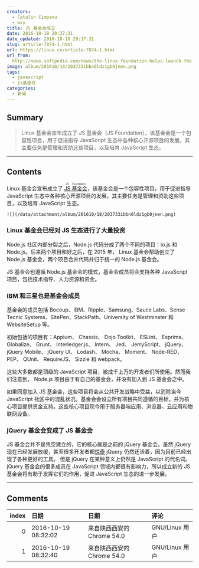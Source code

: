 ```yaml
---
creators:
  - Catalin Cimpanu
  - wxy
title: JS 基金会成立
date: 2016-10-18 20:37:31
date_updated: 2016-10-18 20:37:31
slug: article-7874-1.html
url: https://linux.cn/article-7874-1.html
url_from: 
  http://news.softpedia.com/news/the-linux-foundation-helps-launch-the-js-foundation-509376.shtml
image: album/201610/18/203733ibbn0ldz1gb0jnen.png
tags:
  - javascript
  - js基金会
categories:
  - 新闻
---
```


## Summary

> Linux 基金会宣布成立了 JS 基金会（JS Foundation），该基金会是一个包容性项目，用于促进指导 JavaScript 生态中各种核心开源项目的发展，其主要任务是管理和资助这些项目，以及培育 JavaScript 生态。

***

<!-- more -->

## Contents

Linux 基金会宣布成立了 <ruby> <a href="https://js.foundation/">  JS 基金会 </a> <rp>  （ </rp> <rt>  JS Foundation </rt> <rp>  ） </rp></ruby>，该基金会是一个包容性项目，用于促进指导 JavaScript 生态中各种核心开源项目的发展，其主要任务是管理和资助这些项目，以及培育 JavaScript 生态。

`![](/data/attachment/album/201610/18/203733ibbn0ldz1gb0jnen.png)`

### Linux 基金会已经对 JS 生态进行了大量投资

Node.js 社区内部分裂之后，Node.js 代码分成了两个不同的项目：io.js 和 Node.js。后来两个项目和好之后，在 2015 年， Linux 基金会帮助创立了 Node.js 基金会，两个项目合并代码并归于统一的 Node.js 基金会。

JS 基金会也遵循 Node.js 基金会的模式，基金会成员将会支持各种 JavaScript 项目，包括技术指导、人力资源和资金。

### IBM 和三星也是基金会成员

基金会的成员包括 Bocoup、IBM、Ripple、Samsung、Sauce Labs、Sense Tecnic Systems、SitePen、StackPath、University of Westminster 和 WebsiteSetup 等。

初始包括的项目有：Appium、 Chassis、 Dojo Toolkit、 ESLint、 Esprima、 Globalize、 Grunt、 Interledger.js、 Intern、 Jed、 JerryScript、 jQuery、 jQuery Mobile、 jQuery UI、 Lodash、 Mocha、 Moment、 Node-RED、 PEP、 QUnit、 RequireJS、 Sizzle 和 webpack。

这些大多数都是顶级的 JavaScript 项目，被成千上万的开发者们所使用。然而我们注意到， Node.js 项目由于有自己的基金会，并没有加入到 JS 基金会之中。

如果同意加入 JS 基金会，这些项目将会从公共开发战略中受益，以消除当今 JavaScript 社区中的混乱状况。基金会会设立所有项目共同遵循的目标，并为核心项目提供资金支持。这些核心项目现今用于服务器端应用、浏览器、云应用和物联网设备。

### jQuery 基金会变成了 JS 基金会

JS 基金会并不是凭空建立的，它的核心就是之前的 jQuery 基金会。虽然 jQuery 现在已经发展放缓，甚至很多开发者都[惊奇](http://developer.telerik.com/featured/is-jquery-still-relevant/) jQuery 仍然还活着，因为目前已经出现了各种更好的工具。 但是 jQuery 在某种意义上仍然是 JavaScript 的代名词。jQuery 基金会的很多成员在 JavaScript 领域内都很有影响力，所以成立新的 JS 基金会将有助于发挥它们的作用，促进 JavaScript 生态的进一步发展。

***

## Comments

|   index | 日期                | 日期                                      | 评论                  |
|--------:|:--------------------|:------------------------------------------|:----------------------|
|       0 | 2016-10-19 08:32:02 | 来自陕西西安的 Chrome 54.0|GNU/Linux 用户 | Linux基金会确实好的很 |
|       1 | 2016-10-19 08:32:40 | 来自陕西西安的 Chrome 54.0|GNU/Linux 用户 | gnome3 就用到了JS     |
